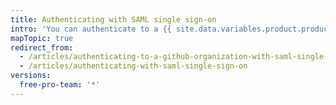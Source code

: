 ```yaml
---
title: Authenticating with SAML single sign-on
intro: 'You can authenticate to a {{ site.data.variables.product.product_name }} organization with SAML single sign-on (SSO) and view your active sessions.'
mapTopic: true
redirect_from:
  - /articles/authenticating-to-a-github-organization-with-saml-single-sign-on/
  - /articles/authenticating-with-saml-single-sign-on
versions:
  free-pro-team: '*'
---
```


